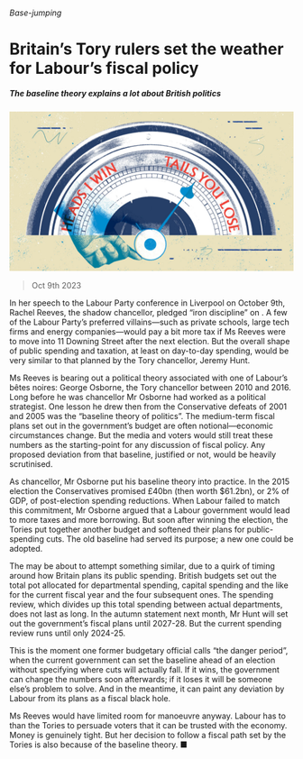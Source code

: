 ###### Base-jumping

# Britain’s Tory rulers set the weather for Labour’s fiscal policy 

##### The baseline theory explains a lot about British politics 

![image](images/20231014_BRD001.jpg) 

> Oct 9th 2023 

In her speech to the Labour Party conference in Liverpool on October 9th, Rachel Reeves, the shadow chancellor, pledged “iron discipline” on . A few of the Labour Party’s preferred villains—such as private schools, large tech firms and energy companies—would pay a bit more tax if Ms Reeves were to move into 11 Downing Street after the next election. But the overall shape of public spending and taxation, at least on day-to-day spending, would be very similar to that planned by the Tory chancellor, Jeremy Hunt. 

Ms Reeves is bearing out a political theory associated with one of Labour’s bêtes noires: George Osborne, the Tory chancellor between 2010 and 2016. Long before he was chancellor Mr Osborne had worked as a political strategist. One lesson he drew then from the Conservative defeats of 2001 and 2005 was the “baseline theory of politics”. The medium-term fiscal plans set out in the government’s budget are often notional—economic circumstances change. But the media and voters would still treat these numbers as the starting-point for any discussion of fiscal policy. Any proposed deviation from that baseline, justified or not, would be heavily scrutinised. 

As chancellor, Mr Osborne put his baseline theory into practice. In the 2015 election the Conservatives promised £40bn (then worth $61.2bn), or 2% of GDP, of post-election spending reductions. When Labour failed to match this commitment, Mr Osborne argued that a Labour government would lead to more taxes and more borrowing. But soon after winning the election, the Tories put together another budget and softened their plans for public-spending cuts. The old baseline had served its purpose; a new one could be adopted. 

The  may be about to attempt something similar, due to a quirk of timing around how Britain plans its public spending. British budgets set out the total pot allocated for departmental spending, capital spending and the like for the current fiscal year and the four subsequent ones. The spending review, which divides up this total spending between actual departments, does not last as long. In the autumn statement next month, Mr Hunt will set out the government’s fiscal plans until 2027-28. But the current spending review runs until only 2024-25. 

This is the moment one former budgetary official calls “the danger period”, when the current government can set the baseline ahead of an election without specifying where cuts will actually fall. If it wins, the government can change the numbers soon afterwards; if it loses it will be someone else’s problem to solve. And in the meantime, it can paint any deviation by Labour from its plans as a fiscal black hole. 

Ms Reeves would have limited room for manoeuvre anyway. Labour has to  than the Tories to persuade voters that it can be trusted with the economy. Money is genuinely tight. But her decision to follow a fiscal path set by the Tories is also because of the baseline theory. ■


